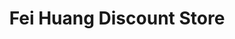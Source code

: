 ---
title: "Fei Huang Discount Store"
url: /brooklyn/fei-huang-discount-store/
shop: variety store
---